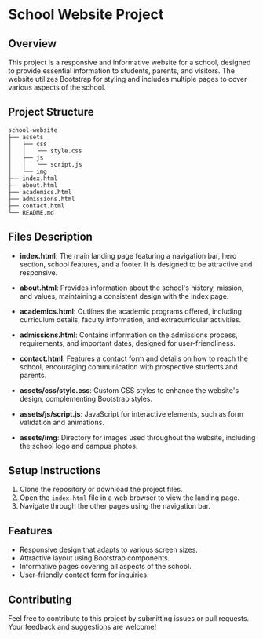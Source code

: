 # School Website Project

## Overview
This project is a responsive and informative website for a school, designed to provide essential information to students, parents, and visitors. The website utilizes Bootstrap for styling and includes multiple pages to cover various aspects of the school.

## Project Structure
```
school-website
├── assets
│   ├── css
│   │   └── style.css
│   ├── js
│   │   └── script.js
│   └── img
├── index.html
├── about.html
├── academics.html
├── admissions.html
├── contact.html
└── README.md
```

## Files Description

- **index.html**: The main landing page featuring a navigation bar, hero section, school features, and a footer. It is designed to be attractive and responsive.

- **about.html**: Provides information about the school's history, mission, and values, maintaining a consistent design with the index page.

- **academics.html**: Outlines the academic programs offered, including curriculum details, faculty information, and extracurricular activities.

- **admissions.html**: Contains information on the admissions process, requirements, and important dates, designed for user-friendliness.

- **contact.html**: Features a contact form and details on how to reach the school, encouraging communication with prospective students and parents.

- **assets/css/style.css**: Custom CSS styles to enhance the website's design, complementing Bootstrap styles.

- **assets/js/script.js**: JavaScript for interactive elements, such as form validation and animations.

- **assets/img**: Directory for images used throughout the website, including the school logo and campus photos.

## Setup Instructions
1. Clone the repository or download the project files.
2. Open the `index.html` file in a web browser to view the landing page.
3. Navigate through the other pages using the navigation bar.

## Features
- Responsive design that adapts to various screen sizes.
- Attractive layout using Bootstrap components.
- Informative pages covering all aspects of the school.
- User-friendly contact form for inquiries.

## Contributing
Feel free to contribute to this project by submitting issues or pull requests. Your feedback and suggestions are welcome!